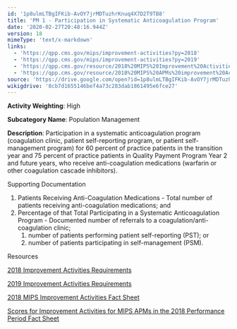 ```yaml
---
id: '1p8ulmLTBgIFKib-AvOY7jrMDTuzhrKnuq4X7D2T9TB8'
title: 'PM 1 - Participation in Systematic Anticoagulation Program'
date: '2020-02-27T20:48:16.944Z'
version: 18
mimeType: 'text/x-markdown'
links:
  - 'https://qpp.cms.gov/mips/improvement-activities?py=2018'
  - 'https://qpp.cms.gov/mips/improvement-activities?py=2019'
  - 'https://qpp.cms.gov/resource/2018%20MIPS%20Improvement%20Activities%20Fact%20Sheet'
  - 'https://qpp.cms.gov/resource/2018%20MIPS%20APMs%20improvement%20Activities%20scores%20fact%20sheet'
source: 'https://drive.google.com/open?id=1p8ulmLTBgIFKib-AvOY7jrMDTuzhrKnuq4X7D2T9TB8'
wikigdrive: '8cb7d1655146bef4a73c283dab1861495e6fce27'
---
```

**Activity Weighting**: High

**Subcategory Name**: Population Management

**Description**: Participation in a systematic anticoagulation program (coagulation clinic, patient self-reporting program, or patient self-management program) for 60 percent of practice patients in the transition year and 75 percent of practice patients in Quality Payment Program Year 2 and future years, who receive anti-coagulation medications (warfarin or other coagulation cascade inhibitors).

Supporting Documentation

1. Patients Receiving Anti-Coagulation Medications - Total number of patients receiving anti-coagulation medications; and
2. Percentage of that Total Participating in a Systematic Anticoagulation Program - Documented number of referrals to a coagulation/anti-coagulation clinic;
    1. number of patients performing patient self-reporting (PST); or
    2. number of patients participating in self-management (PSM).

Resources

[2018 Improvement Activities Requirements](https://qpp.cms.gov/mips/improvement-activities?py=2018)

[2019 Improvement Activities Requirements](https://qpp.cms.gov/mips/improvement-activities?py=2019)

[2018 MIPS Improvement Activities Fact Sheet](https://qpp.cms.gov/resource/2018%20MIPS%20Improvement%20Activities%20Fact%20Sheet)

[Scores for Improvement Activities for MIPS APMs in the 2018 Performance Period Fact Sheet](https://qpp.cms.gov/resource/2018%20MIPS%20APMs%20improvement%20Activities%20scores%20fact%20sheet)
